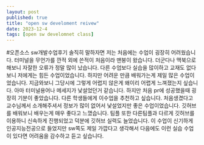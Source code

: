 ```yaml
---
layout: post
published: true
title: "open sw develoment reivew"
date: 2023-12-4
tags: [open sw develomnet class]
---
```

#오픈소스 sw개발수업후기
솔직히 말하자면 저는 처음에는 수업이 굉장히 어려웠습니다. 터미널을 무언가를 깐적 외에 쓴적이 처음이라 맨붕이 왔습니다. 더군다나 맥북으로 해보니 자잘한 오류가 정말 많이 났습니다. 
다른 수업보다 실습을 많이하고 교재도 없다보니 저에게는 힘든 수업이었습니다. 하지만 어려운 만큼 배워가는게 제일 많은 수업이었습니다. 지금와보니 그당시에 그렇게 어렵지 않은게 왜이리 어렵게 느껴졌는지 싶습니다. 아마 터미널용어나 메세지가 낯설었던거 같습니다. 하지만 처음 pr에 성공했을때 굉장히 기분이 좋았습니다. 다른 학생들에게 이수업을 추천하고 싶습니다. 처음생겼다고 교수님께서 소개해주셔서 정보가 많이 없어서 낯설었지만 좋은 수업이었습니다. 깃허브를 배워보니 배우는게 매우 좋다고 느꼈습니다. 팀플 또한 다른팀플과 다르게 깃허브를 이용하니 신속하게 진행되었고 덕분에 깃허브 실력도 늘었습니다. 이 수업이 신기하게 인공지능전공으로 들었지만 sw쪽도 제일 가깝다고 생각해서 다음에도 이런 실습 수업이 있다면 어려움을 감수하고 듣고 싶습니다.